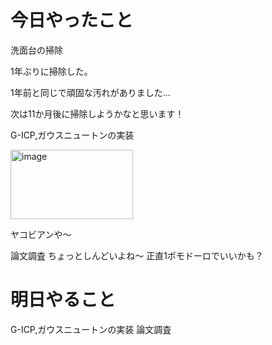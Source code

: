 # 今日やったこと
洗面台の掃除

1年ぶりに掃除した。

1年前と同じで頑固な汚れがありました...

次は11か月後に掃除しようかなと思います！


G-ICP,ガウスニュートンの実装

<img width="196" height="111" alt="image" src="https://github.com/user-attachments/assets/f39e8b8e-38c7-47f9-af95-773983480745" />

ヤコビアンや～


論文調査
ちょっとしんどいよね～
正直1ポモドーロでいいかも？

# 明日やること
G-ICP,ガウスニュートンの実装
論文調査
